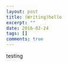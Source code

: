 ```yaml
---
layout: post
title: (Writing)hello
excerpt: ""
date: 2016-02-24
tags: []
comments: true
---
```



testing
